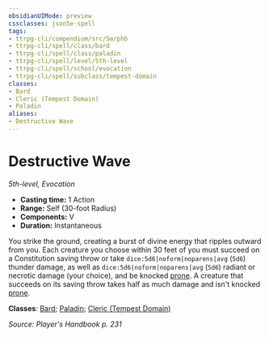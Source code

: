 ```yaml
---
obsidianUIMode: preview
cssclasses: json5e-spell
tags:
- ttrpg-cli/compendium/src/5e/phb
- ttrpg-cli/spell/class/bard
- ttrpg-cli/spell/class/paladin
- ttrpg-cli/spell/level/5th-level
- ttrpg-cli/spell/school/evocation
- ttrpg-cli/spell/subclass/tempest-domain
classes:
- Bard
- Cleric (Tempest Domain)
- Paladin
aliases:
- Destructive Wave
---
```

# Destructive Wave
*5th-level, Evocation*  


- **Casting time:** 1 Action
- **Range:** Self (30-foot Radius)
- **Components:** V
- **Duration:** Instantaneous

You strike the ground, creating a burst of divine energy that ripples outward from you. Each creature you choose within 30 feet of you must succeed on a Constitution saving throw or take `dice:5d6|noform|noparens|avg` (`5d6`) thunder damage, as well as `dice:5d6|noform|noparens|avg` (`5d6`) radiant or necrotic damage (your choice), and be knocked [prone](/3-Mechanics/CLI/Rules/conditions.md#Prone). A creature that succeeds on its saving throw takes half as much damage and isn't knocked [prone](/3-Mechanics/CLI/Rules/conditions.md#Prone).

**Classes**: [Bard](/3-Mechanics/CLI/Compendium/lists/list-spells-classes-bard.md); [Paladin](/3-Mechanics/CLI/Compendium/lists/list-spells-classes-paladin.md); [Cleric (Tempest Domain)](/3-Mechanics/CLI/Compendium/lists/list-spells-classes-tempest-domain.md)

*Source: Player's Handbook p. 231*